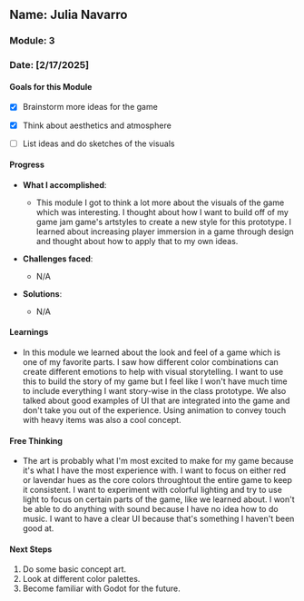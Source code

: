 
## Name: Julia Navarro
### Module: 3


### Date: [2/17/2025]

#### Goals for this Module

- [X] Brainstorm more ideas for the game
- [X] Think about aesthetics and atmosphere
- [ ] List ideas and do sketches of the visuals


#### Progress
- **What I accomplished**:
  - This module I got to think a lot more about the visuals of the game which was interesting. I thought about how I want to build off of my game jam game's artstyles to create a new style for this prototype. I learned about increasing player immersion in a game through design and thought about how to apply that to my own ideas.

- **Challenges faced**:
  - N/A
- **Solutions**:
  - N/A

#### Learnings
-  In this module we learned about the look and feel of a game which is one of my favorite parts. I saw how different color combinations can create different emotions to help with visual storytelling. I want to use this to build the story of my game but I feel like I won't have much time to include everything I want story-wise in the class prototype. We also talked about good examples of UI that are integrated into the game and don't take you out of the experience. Using animation to convey touch with heavy items was also a cool concept.
#### Free Thinking
-  The art is probably what I'm most excited to make for my game because it's what I have the most experience with. I want to focus on either red or lavendar hues as the core colors throughtout the entire game to keep it consistent. I want to experiment with colorful lighting and try to use light to focus on certain parts of the game, like we learned about. I won't be able to do anything with sound because I have no idea how to do music. I want to have a clear UI because that's something I haven't been good at.

#### Next Steps
1. Do some basic concept art.
2. Look at different color palettes.
3. Become familiar with Godot for the future.
